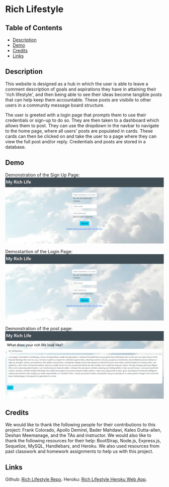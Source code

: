 # Rich Lifestyle

## Table of Contents

- [Description](#description)
- [Demo](#demo)
- [Credits](#credits)
- [Links](#links)

## Description

This website is designed as a hub in which the user is able to leave a comment description of goals and aspirations they have in attaining their 'rich lifestyle', and then being able to see their ideas become tangible posts that can help keep them accountable. These posts are visibile to other users in a community message board structure.

The user is greeted with a login page that prompts them to use their credentials or sign-up to do so. They are then taken to a dashboard which allows them to post. They can use the dropdown in the navbar to navigate to the home page, where all users' posts are populated in cards. These cards can then be clicked on and take the user to a page where they can view the full post and/or reply. Credentials and posts are stored in a database.

## Demo

Demonstration of the Sign Up Page:
![Demo](./Assets/signup.png)

Demostartion of the Login Page:
![Demo](./Assets/login.png)

Demonstration of the post page:
![Demo](./Assets/post.png)

## Credits

We would like to thank the following people for their contributions to this project: Frank Colorado, Apollo Demirel, Bader Mahdawi, Kaleo Dutta-allen, Deshan Meemanage, and the TAs and instructor. We would also like to thank the following resources for their help: BootStrap, Node.js, Express.js, Sequelize, MySQL, Handlebars, and Heroku. We also used resources from past classwork and homework assignments to help us with this project.

## Links

Github: [Rich Lifestyle Repo](https://github.com/Frank-Colorado/rich-life-style).
Heroku: [Rich Lifestyle Heroku Web App](https://rich-life-style-f9caa98d3d2e.herokuapp.com/).
